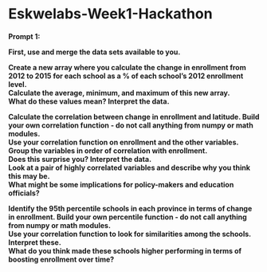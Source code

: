 # Eskwelabs-Week1-Hackathon

<h4>Prompt 1:

First, use and merge the data sets available to you. 

Create a new array where you calculate the change in enrollment from 2012 to 2015 for each school as a % of each school’s 2012 enrollment level. </br>
  Calculate the average, minimum, and maximum of this new array.</br>
  What do these values mean? Interpret the data. </br>
  
  
Calculate the correlation between change in enrollment and latitude. Build your own correlation function - do not call anything from numpy or math modules.</br> 
  Use your correlation function on enrollment and the other variables.</br> 
  Group the variables in order of correlation with enrollment.</br>
  Does this surprise you?  Interpret the data.</br>
  Look at a pair of highly correlated variables and describe why you think this may be.</br> 
  What might be some implications for policy-makers and education officials?</br>

Identify the 95th percentile schools in each province in terms of change in enrollment. Build your own percentile function - do not call anything from numpy or math modules. </br>
  Use your correlation function to look for similarities among the schools. Interpret these.</br>
  What do you think made these schools higher performing in terms of boosting enrollment over time?</br>
